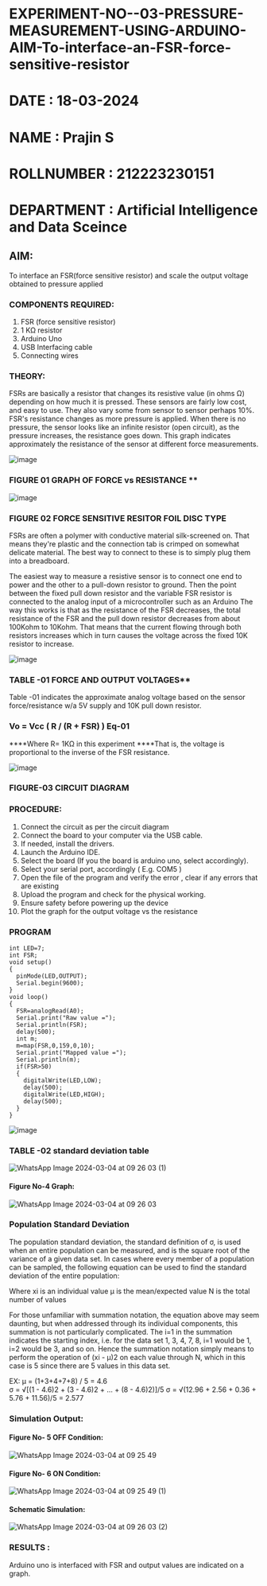 # EXPERIMENT-NO--03-PRESSURE-MEASUREMENT-USING-ARDUINO-AIM-To-interface-an-FSR-force-sensitive-resistor

# DATE : 18-03-2024
# NAME : Prajin S
# ROLLNUMBER : 212223230151
# DEPARTMENT : Artificial Intelligence and Data Sceince
## AIM: 
To interface an FSR(force sensitive resistor) and scale the output voltage obtained to pressure applied 
 
### COMPONENTS REQUIRED:
1.	FSR  (force sensitive resistor)
2.	1 KΩ resistor 
3.	Arduino Uno 
4.	USB Interfacing cable 
5.	Connecting wires 


### THEORY: 
FSRs are basically a resistor that changes its resistive value (in ohms Ω) depending on how much it is pressed. These sensors are fairly low cost, and easy to use. They also vary some from sensor to sensor perhaps 10%. FSR's resistance changes as more pressure is applied. When there is no pressure, the sensor looks like an infinite resistor (open circuit), as the pressure increases, the resistance goes down. This graph indicates approximately the resistance of the sensor at different force measurements.
 

![image](https://user-images.githubusercontent.com/36288975/163532939-d6888ae1-4068-4d83-86a7-fc4c32d5179e.png)

### FIGURE 01 GRAPH OF FORCE vs RESISTANCE **




![image](https://user-images.githubusercontent.com/36288975/163532957-82d57567-a1c3-48c5-8a87-7ea66d6fca49.png)




### FIGURE 02 FORCE SENSITIVE RESITOR FOIL DISC TYPE  

FSRs are often a polymer with conductive material silk-screened on. That means they're plastic and the connection tab is crimped on somewhat delicate material. The best way to connect to these is to simply plug them into a breadboard.

The easiest way to measure a resistive sensor is to connect one end to power and the other to a pull-down resistor to ground. Then the point between the fixed pull down resistor and the variable FSR resistor is connected to the analog input of a microcontroller such as an Arduino The way this works is that as the resistance of the FSR decreases, the total resistance of the FSR and the pull down resistor decreases from about 100Kohm to 10Kohm. That means that the current flowing through both resistors increases which in turn causes the voltage across the fixed 10K resistor to increase.

 ![image](https://user-images.githubusercontent.com/36288975/163532972-2b909551-12c9-485d-adb1-d1e988d557bd.png)

### TABLE -01 FORCE AND OUTPUT VOLTAGES**
	
  Table -01 indicates the approximate analog voltage based on the sensor force/resistance w/a 5V supply and 10K pull down resistor.

### Vo = Vcc ( R / (R + FSR) )								Eq-01

****Where R= 1KΩ in this experiment 
****That is, the voltage is proportional to the inverse of the FSR resistance.










![image](https://user-images.githubusercontent.com/36288975/163532979-a2a5cb5c-f495-442c-843e-bebb82737a35.png)



### FIGURE-03 CIRCUIT DIAGRAM



### PROCEDURE:
1.	Connect the circuit as per the circuit diagram 
2.	Connect the board to your computer via the USB cable.
3.	If needed, install the drivers.
4.	Launch the Arduino IDE.
5.	Select the board (If you the board is arduino uno, select accordingly).
6.	Select your serial port, accordingly ( E.g. COM5 )
7.	Open the file of the program  and verify the error , clear if any errors that are existing 
8.	Upload the program and check for the physical working. 
9.	Ensure safety before powering up the device 
10.	Plot the graph for the output voltage vs the resistance 


### PROGRAM 

```
int LED=7;
int FSR;
void setup()
{
  pinMode(LED,OUTPUT);
  Serial.begin(9600);
}
void loop()
{
  FSR=analogRead(A0);
  Serial.print("Raw value =");
  Serial.println(FSR);
  delay(500);
  int m;
  m=map(FSR,0,159,0,10);
  Serial.print("Mapped value =");
  Serial.println(m);
  if(FSR>50)
  {
    digitalWrite(LED,LOW);
    delay(500);
    digitalWrite(LED,HIGH);
    delay(500);
  }
}
```
 

![image](https://user-images.githubusercontent.com/36288975/188804653-a3154e8e-2655-46f2-9dcd-f425dd1ba109.png)


### TABLE -02 standard deviation table 

![WhatsApp Image 2024-03-04 at 09 26 03 (1)](https://github.com/Prajin19/EXPERIMENT-NO--04-PRESSURE-MEASUREMENT-USING-ARDUINO-AIM-To-interface-an-FSR-force-sensitive-resist/assets/144979377/1d666c87-7052-41ad-a81f-9da31fb27322)



#### Figure No-4 Graph:
![WhatsApp Image 2024-03-04 at 09 26 03](https://github.com/Prajin19/EXPERIMENT-NO--04-PRESSURE-MEASUREMENT-USING-ARDUINO-AIM-To-interface-an-FSR-force-sensitive-resist/assets/144979377/a152676c-cd80-465e-b657-d66599b2c827)



### Population Standard Deviation
The population standard deviation, the standard definition of σ, is used when an entire population can be measured, and is the square root of the variance of a given data set. In cases where every member of a population can be sampled, the following equation can be used to find the standard deviation of the entire population:



Where
xi is an individual value
μ is the mean/expected value
N is the total number of values

For those unfamiliar with summation notation, the equation above may seem daunting, but when addressed through its individual components, this summation is not particularly complicated. The i=1 in the summation indicates the starting index, i.e. for the data set 1, 3, 4, 7, 8, i=1 would be 1, i=2 would be 3, and so on. Hence the summation notation simply means to perform the operation of (xi - μ)2 on each value through N, which in this case is 5 since there are 5 values in this data set.

EX:           μ = (1+3+4+7+8) / 5 = 4.6        
σ = √[(1 - 4.6)2 + (3 - 4.6)2 + ... + (8 - 4.6)2)]/5
σ = √(12.96 + 2.56 + 0.36 + 5.76 + 11.56)/5 = 2.577


### Simulation Output:
#### Figure No- 5 OFF Condition:
![WhatsApp Image 2024-03-04 at 09 25 49](https://github.com/Prajin19/EXPERIMENT-NO--04-PRESSURE-MEASUREMENT-USING-ARDUINO-AIM-To-interface-an-FSR-force-sensitive-resist/assets/144979377/09953625-69a0-42c9-9cfa-8f17d67fc649)

#### Figure No- 6 ON Condition:
![WhatsApp Image 2024-03-04 at 09 25 49 (1)](https://github.com/Prajin19/EXPERIMENT-NO--04-PRESSURE-MEASUREMENT-USING-ARDUINO-AIM-To-interface-an-FSR-force-sensitive-resist/assets/144979377/c319e907-6845-4fdc-a40a-f7c6e6f83820)



#### Schematic Simulation:
![WhatsApp Image 2024-03-04 at 09 26 03 (2)](https://github.com/Prajin19/EXPERIMENT-NO--04-PRESSURE-MEASUREMENT-USING-ARDUINO-AIM-To-interface-an-FSR-force-sensitive-resist/assets/144979377/1f948607-01fa-4e87-9a0e-c3e5e67aa969)









### RESULTS : 
Arduino uno is interfaced with FSR and output values are indicated on a graph.
